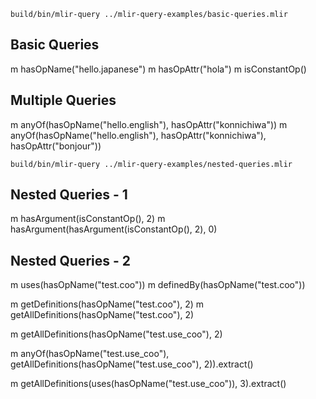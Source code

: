 `build/bin/mlir-query ../mlir-query-examples/basic-queries.mlir`

## Basic Queries
m hasOpName("hello.japanese")
m hasOpAttr("hola")
m isConstantOp()

## Multiple Queries
m anyOf(hasOpName("hello.english"), hasOpAttr("konnichiwa"))
m anyOf(hasOpName("hello.english"), hasOpAttr("konnichiwa"), hasOpAttr("bonjour"))


`build/bin/mlir-query ../mlir-query-examples/nested-queries.mlir`
## Nested Queries - 1
m hasArgument(isConstantOp(), 2)
m hasArgument(hasArgument(isConstantOp(), 2), 0)

## Nested Queries - 2
m uses(hasOpName("test.coo"))
m definedBy(hasOpName("test.coo"))

m getDefinitions(hasOpName("test.coo"), 2)
m getAllDefinitions(hasOpName("test.coo"), 2)

m getAllDefinitions(hasOpName("test.use_coo"), 2)

m anyOf(hasOpName("test.use_coo"), getAllDefinitions(hasOpName("test.use_coo"), 2)).extract()

m getAllDefinitions(uses(hasOpName("test.use_coo")), 3).extract()
